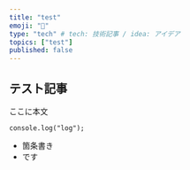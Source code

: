 ```yaml
---
title: "test"
emoji: "📘"
type: "tech" # tech: 技術記事 / idea: アイデア
topics: ["test"]
published: false
---
```

## テスト記事
ここに本文
```
console.log("log");
```

- 箇条書き
- です